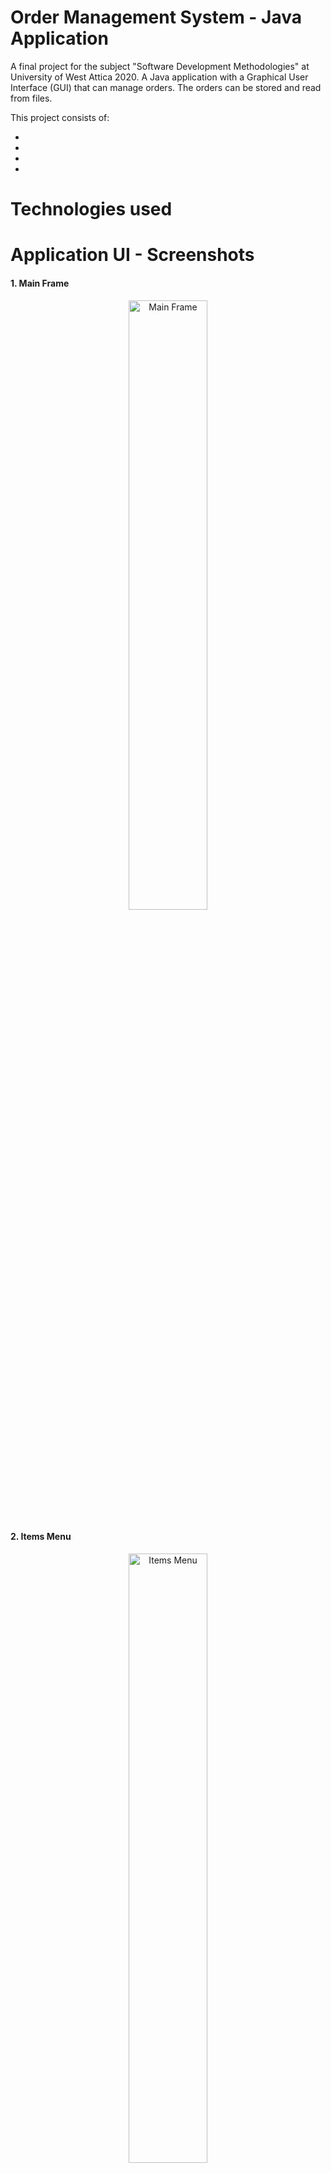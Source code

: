 # Order Management System - Java Application

A final project for the subject "Software Development Methodologies" at University of West Attica 2020. 
A Java application with a Graphical User Interface (GUI) that can manage orders. The orders can be stored and read from files.

This project consists of: 

*
*
*
*


# Technologies used 


# Application UI - Screenshots

#### 1. Main Frame

<p align="center">
<img src="https://user-images.githubusercontent.com/87998374/230898690-674ead1d-8473-4057-9ec4-c67a0054f4b4.png" alt="Main Frame" width="50%">
</p>

#### 2. Items Menu

<p align="center">
<img src="https://user-images.githubusercontent.com/87998374/230898646-a6437b48-5a16-47d6-b964-9a82c9486062.png" alt="Items Menu" width="50%">
</p>

#### 3. Open Imported CSV

<p align="center">
<img src="https://user-images.githubusercontent.com/87998374/230898570-440a1b9d-451f-40e7-9234-8927d8871094.png" alt="Open Imported CSV" width="50%">
</p>

#### 4. Imported CSV - Appearance in the app

<p align="center">
<img src="https://user-images.githubusercontent.com/87998374/230898495-538700a8-879d-44c6-8345-594783eae3a6.png" alt="Imported CSV" width="50%">
</p>
 
#### 5. Add new order

<p align="center">
<img src="https://user-images.githubusercontent.com/87998374/230898437-7c480856-f3bb-4ef6-bb5e-1d0f09cdb0ab.png" alt="Add new order" width="50%">
</p>
 
#### 6. Order Statistics

<p align="center">
<img src="https://user-images.githubusercontent.com/87998374/230897945-aa9a8691-5cc2-43f6-9b92-fdbd5c7a531d.png" alt="Order Statistics" width="25%">
</p>

#### 7. Saving

<p align="center">
<img src="https://user-images.githubusercontent.com/87998374/230897805-67e03d5b-10ef-4ef7-8729-ba1a8aee7789.png" alt="Saving" width="35%">
</p>

#### 8. About developer

<p align="center">
<img src="https://user-images.githubusercontent.com/87998374/230897567-230c6b10-2d38-4660-b2ef-22c6789dfd8d.png" alt="About developer" width="35%">
</p>

# How to run 






